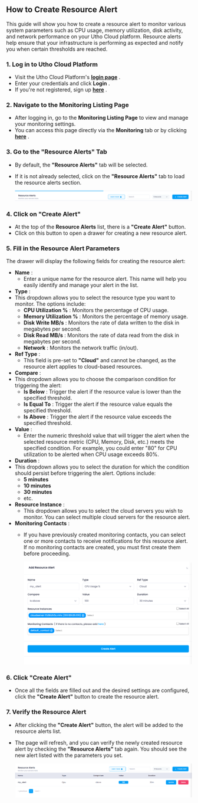 ## **How to Create Resource Alert**

This guide will show you how to create a resource alert to monitor various system parameters such as CPU usage, memory utilization, disk activity, and network performance on your Utho Cloud platform. Resource alerts help ensure that your infrastructure is performing as expected and notify you when certain thresholds are reached.

### **1. Log in to Utho Cloud Platform**

* Visit the Utho Cloud Platform's  **[login page](https://console.utho.com/login)** .
* Enter your credentials and click  **Login** .
* If you're not registered, sign up  **[here](https://console.utho.com/signup)** .

### **2. Navigate to the Monitoring Listing Page**

* After logging in, go to the **Monitoring Listing Page** to view and manage your monitoring settings.
* You can access this page directly via the **Monitoring** tab or by clicking  **[here](https://console.utho.com/monitoring "Monitoring Resource Listing")** .

### **3. Go to the "Resource Alerts" Tab**

* By default, the **"Resource Alerts"** tab will be selected.
* If it is not already selected, click on the **"Resource Alerts"** tab to load the resource alerts section.

  ![1744030618869](image/index/1744030618869.png)

### **4. Click on "Create Alert"**

* At the top of the **Resource Alerts** list, there is a **"Create Alert"** button.
* Click on this button to open a drawer for creating a new resource alert.

### **5. Fill in the Resource Alert Parameters**

The drawer will display the following fields for creating the resource alert:

* **Name** :
  * Enter a unique name for the resource alert. This name will help you easily identify and manage your alert in the list.
* **Type** :
* This dropdown allows you to select the resource type you want to monitor. The options include:
  * **CPU Utilization %** : Monitors the percentage of CPU usage.
  * **Memory Utilization %** : Monitors the percentage of memory usage.
  * **Disk Write MB/s** : Monitors the rate of data written to the disk in megabytes per second.
  * **Disk Read MB/s** : Monitors the rate of data read from the disk in megabytes per second.
  * **Network** : Monitors the network traffic (in/out).
* **Ref Type** :
  * This field is pre-set to **"Cloud"** and cannot be changed, as the resource alert applies to cloud-based resources.
* **Compare** :
* This dropdown allows you to choose the comparison condition for triggering the alert:
  * **Is Below** : Trigger the alert if the resource value is lower than the specified threshold.
  * **Is Equal To** : Trigger the alert if the resource value equals the specified threshold.
  * **Is Above** : Trigger the alert if the resource value exceeds the specified threshold.
* **Value** :
  * Enter the numeric threshold value that will trigger the alert when the selected resource metric (CPU, Memory, Disk, etc.) meets the specified condition. For example, you could enter "80" for CPU utilization to be alerted when CPU usage exceeds 80%.
* **Duration** :
* This dropdown allows you to select the duration for which the condition should persist before triggering the alert. Options include:
  * **5 minutes**
  * **10 minutes**
  * **30 minutes**
  * etc.
* **Resource Instance** :
  * This dropdown allows you to select the cloud servers you wish to monitor. You can select multiple cloud servers for the resource alert.
* **Monitoring Contacts** :
  * If you have previously created monitoring contacts, you can select one or more contacts to receive notifications for this resource alert. If no monitoring contacts are created, you must first create them before proceeding.

    ![1744030706606](image/index/1744030706606.png)

### **6. Click "Create Alert"**

* Once all the fields are filled out and the desired settings are configured, click the **"Create Alert"** button to create the resource alert.

### **7. Verify the Resource Alert**

* After clicking the **"Create Alert"** button, the alert will be added to the resource alerts list.
* The page will refresh, and you can verify the newly created resource alert by checking the **"Resource Alerts"** tab again. You should see the new alert listed with the parameters you set.

  ![1744030741856](image/index/1744030741856.png)

